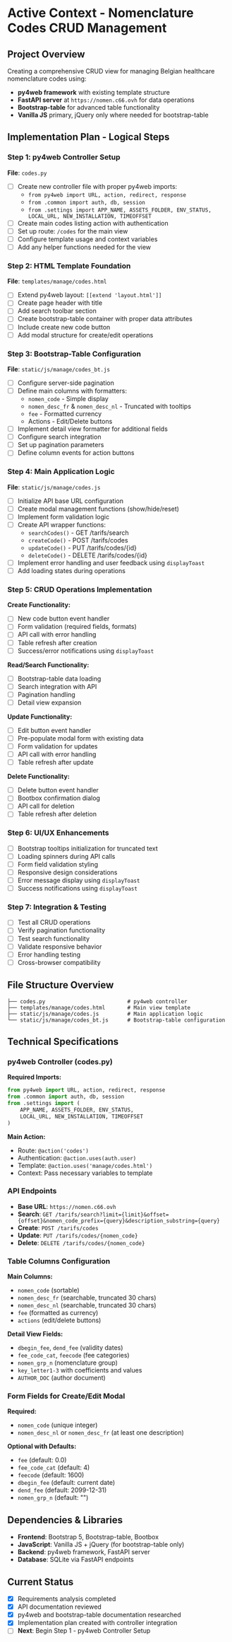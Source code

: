# Active Context - Nomenclature Codes CRUD Management

## Project Overview

Creating a comprehensive CRUD view for managing Belgian healthcare nomenclature codes using:

- **py4web framework** with existing template structure
- **FastAPI server** at `https://nomen.c66.ovh` for data operations
- **Bootstrap-table** for advanced table functionality
- **Vanilla JS** primary, jQuery only where needed for bootstrap-table

## Implementation Plan - Logical Steps

### Step 1: py4web Controller Setup

**File**: `codes.py`

- [ ] Create new controller file with proper py4web imports:
  - `from py4web import URL, action, redirect, response`
  - `from .common import auth, db, session`
  - `from .settings import APP_NAME, ASSETS_FOLDER, ENV_STATUS, LOCAL_URL, NEW_INSTALLATION, TIMEOFFSET`
- [ ] Create main codes listing action with authentication
- [ ] Set up route: `/codes` for the main view
- [ ] Configure template usage and context variables
- [ ] Add any helper functions needed for the view

### Step 2: HTML Template Foundation

**File**: `templates/manage/codes.html`

- [ ] Extend py4web layout: `[[extend 'layout.html']]`
- [ ] Create page header with title
- [ ] Add search toolbar section
- [ ] Create bootstrap-table container with proper data attributes
- [ ] Include create new code button
- [ ] Add modal structure for create/edit operations

### Step 3: Bootstrap-Table Configuration

**File**: `static/js/manage/codes_bt.js`

- [ ] Configure server-side pagination
- [ ] Define main columns with formatters:
  - `nomen_code` - Simple display
  - `nomen_desc_fr` & `nomen_desc_nl` - Truncated with tooltips
  - `fee` - Formatted currency
  - Actions - Edit/Delete buttons
- [ ] Implement detail view formatter for additional fields
- [ ] Configure search integration
- [ ] Set up pagination parameters
- [ ] Define column events for action buttons

### Step 4: Main Application Logic

**File**: `static/js/manage/codes.js`

- [ ] Initialize API base URL configuration
- [ ] Create modal management functions (show/hide/reset)
- [ ] Implement form validation logic
- [ ] Create API wrapper functions:
  - `searchCodes()` - GET /tarifs/search
  - `createCode()` - POST /tarifs/codes
  - `updateCode()` - PUT /tarifs/codes/{id}
  - `deleteCode()` - DELETE /tarifs/codes/{id}
- [ ] Implement error handling and user feedback using `displayToast`
- [ ] Add loading states during operations

### Step 5: CRUD Operations Implementation

**Create Functionality:**

- [ ] New code button event handler
- [ ] Form validation (required fields, formats)
- [ ] API call with error handling
- [ ] Table refresh after creation
- [ ] Success/error notifications using `displayToast`

**Read/Search Functionality:**

- [ ] Bootstrap-table data loading
- [ ] Search integration with API
- [ ] Pagination handling
- [ ] Detail view expansion

**Update Functionality:**

- [ ] Edit button event handler
- [ ] Pre-populate modal form with existing data
- [ ] Form validation for updates
- [ ] API call with error handling
- [ ] Table refresh after update

**Delete Functionality:**

- [ ] Delete button event handler
- [ ] Bootbox confirmation dialog
- [ ] API call for deletion
- [ ] Table refresh after deletion

### Step 6: UI/UX Enhancements

- [ ] Bootstrap tooltips initialization for truncated text
- [ ] Loading spinners during API calls
- [ ] Form field validation styling
- [ ] Responsive design considerations
- [ ] Error message display using `displayToast`
- [ ] Success notifications using `displayToast`

### Step 7: Integration & Testing

- [ ] Test all CRUD operations
- [ ] Verify pagination functionality
- [ ] Test search functionality
- [ ] Validate responsive behavior
- [ ] Error handling testing
- [ ] Cross-browser compatibility

## File Structure Overview

``` tree
├── codes.py                          # py4web controller
├── templates/manage/codes.html       # Main view template
├── static/js/manage/codes.js         # Main application logic
└── static/js/manage/codes_bt.js      # Bootstrap-table configuration
```

## Technical Specifications

### py4web Controller (codes.py)

**Required Imports:**

```python
from py4web import URL, action, redirect, response
from .common import auth, db, session
from .settings import (
    APP_NAME, ASSETS_FOLDER, ENV_STATUS, 
    LOCAL_URL, NEW_INSTALLATION, TIMEOFFSET
)
```

**Main Action:**

- Route: `@action('codes')`
- Authentication: `@action.uses(auth.user)`
- Template: `@action.uses('manage/codes.html')`
- Context: Pass necessary variables to template

### API Endpoints

- **Base URL**: `https://nomen.c66.ovh`
- **Search**: `GET /tarifs/search?limit={limit}&offset={offset}&nomen_code_prefix={query}&description_substring={query}`
- **Create**: `POST /tarifs/codes`
- **Update**: `PUT /tarifs/codes/{nomen_code}`
- **Delete**: `DELETE /tarifs/codes/{nomen_code}`

### Table Columns Configuration

**Main Columns:**

- `nomen_code` (sortable)
- `nomen_desc_fr` (searchable, truncated 30 chars)
- `nomen_desc_nl` (searchable, truncated 30 chars)
- `fee` (formatted as currency)
- `actions` (edit/delete buttons)

**Detail View Fields:**

- `dbegin_fee`, `dend_fee` (validity dates)
- `fee_code_cat`, `feecode` (fee categories)
- `nomen_grp_n` (nomenclature group)
- `key_letter1-3` with coefficients and values
- `AUTHOR_DOC` (author document)

### Form Fields for Create/Edit Modal

**Required:**

- `nomen_code` (unique integer)
- `nomen_desc_nl` or `nomen_desc_fr` (at least one description)

**Optional with Defaults:**

- `fee` (default: 0.0)
- `fee_code_cat` (default: 4)
- `feecode` (default: 1600)
- `dbegin_fee` (default: current date)
- `dend_fee` (default: 2099-12-31)
- `nomen_grp_n` (default: "")

## Dependencies & Libraries

- **Frontend**: Bootstrap 5, Bootstrap-table, Bootbox
- **JavaScript**: Vanilla JS + jQuery (for bootstrap-table only)
- **Backend**: py4web framework, FastAPI server
- **Database**: SQLite via FastAPI endpoints

## Current Status

- [x] Requirements analysis completed
- [x] API documentation reviewed
- [x] py4web and bootstrap-table documentation researched
- [x] Implementation plan created with controller integration
- [ ] **Next**: Begin Step 1 - py4web Controller Setup
